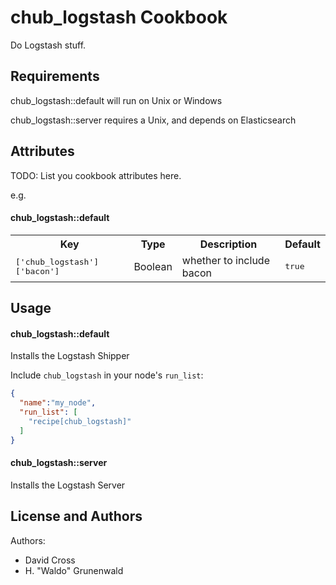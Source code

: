 chub_logstash Cookbook
======================
Do Logstash stuff.


Requirements
------------
chub_logstash::default will run on Unix or Windows

chub_logstash::server requires a Unix, and depends on Elasticsearch


Attributes
----------
TODO: List you cookbook attributes here.

e.g.
#### chub_logstash::default
<table>
  <tr>
    <th>Key</th>
    <th>Type</th>
    <th>Description</th>
    <th>Default</th>
  </tr>
  <tr>
    <td><tt>['chub_logstash']['bacon']</tt></td>
    <td>Boolean</td>
    <td>whether to include bacon</td>
    <td><tt>true</tt></td>
  </tr>
</table>


Usage
-----
#### chub_logstash::default
Installs the Logstash Shipper

Include `chub_logstash` in your node's `run_list`:

```json
{
  "name":"my_node",
  "run_list": [
    "recipe[chub_logstash]"
  ]
}
```

#### chub_logstash::server
Installs the Logstash Server


License and Authors
-------------------
Authors: 

* David Cross
* H. "Waldo" Grunenwald
